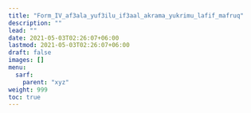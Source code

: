 ```yaml
---
title: "Form_IV_af3ala_yuf3ilu_if3aal_akrama_yukrimu_lafif_mafruq"
description: ""
lead: ""
date: 2021-05-03T02:26:07+06:00
lastmod: 2021-05-03T02:26:07+06:00
draft: false
images: []
menu: 
  sarf:
    parent: "xyz"
weight: 999
toc: true
---
```



